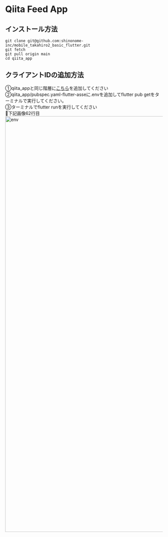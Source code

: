 # Qiita Feed App

## インストール方法
```
git clone git@github.com:shinonome-inc/mobile_takahiro2_basic_flutter.git
git fetch
git pull origin main
cd qiita_app
```

## クライアントIDの追加方法<br>
①qiita_appと同じ階層に[こちら](https://drive.google.com/drive/folders/1NXfoWztNBH0_iZYZeLLhQB11I2blq5-z?usp=sharing)を追加してください<br>
②qiita_app/pubspec.yaml-flutter-asseに.envを追加してflutter pub getをターミナルで実行してください。<br>
③ターミナルでflutter runを実行してください<br>
👀下記画像62行目<br>
<img width="1324" alt="env" src="https://github.com/shinonome-inc/mobile_takahiro2_basic_flutter/assets/88756420/4212d16e-8c9d-4b9b-afed-3642eedb6ffe"><br>
